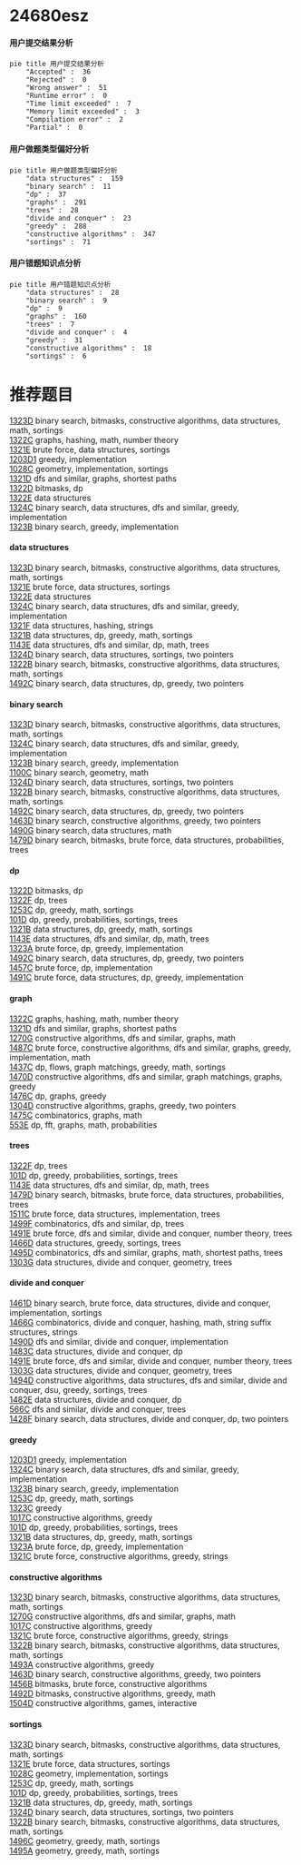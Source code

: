 # 24680esz
<!-- tabs:start -->
#### **用户提交结果分析**

```mermaid
pie title 用户提交结果分析
    "Accepted" :  36
    "Rejected" :  0
    "Wrong answer" :  51
    "Runtime error" :  0
    "Time limit exceeded" :  7
    "Memory limit exceeded" :  3
    "Compilation error" :  2
    "Partial" :  0
```
#### **用户做题类型偏好分析**

```mermaid
pie title 用户做题类型偏好分析
    "data structures" :  159
    "binary search" :  11
    "dp" :  37
    "graphs" :  291
    "trees" :  28
    "divide and conquer" :  23
    "greedy" :  288
    "constructive algorithms" :  347
    "sortings" :  71
```
#### **用户错题知识点分析**

```mermaid
pie title 用户错题知识点分析
    "data structures" :  28
    "binary search" :  9
    "dp" :  9
    "graphs" :  160
    "trees" :  7
    "divide and conquer" :  4
    "greedy" :  31
    "constructive algorithms" :  18
    "sortings" :  6
```
<!-- tabs:end -->
# 推荐题目
[1323D](https://codeforces.com/contest/1323/problem/D)		binary search,
                        bitmasks,
                        constructive algorithms,
                        data structures,
                        math,
                        sortings		  
[1322C](http://codeforces.com/problemset/problem/1322/C)		graphs,
                        hashing,
                        math,
                        number theory		  
[1321E](https://codeforces.com/contest/1321/problem/E)		brute force,
                        data structures,
                        sortings		  
[1203D1](http://codeforces.com/problemset/problem/1203/D1)		greedy,
                        implementation		  
[1028C](http://codeforces.com/problemset/problem/1028/C)		geometry,
                        implementation,
                        sortings		  
[1321D](https://codeforces.com/contest/1321/problem/D)		dfs and similar,
                        graphs,
                        shortest paths		  
[1322D](http://codeforces.com/problemset/problem/1322/D)		bitmasks,
                        dp		  
[1322E](http://codeforces.com/problemset/problem/1322/E)		data structures		  
[1324C](http://codeforces.com/problemset/problem/1324/C)		binary search,
                        data structures,
                        dfs and similar,
                        greedy,
                        implementation		  
[1323B](http://codeforces.com/problemset/problem/1323/B)		binary search,
                        greedy,
                        implementation		  
<!-- tabs:start -->
#### **data structures**
[1323D](https://codeforces.com/contest/1323/problem/D)		binary search,
                        bitmasks,
                        constructive algorithms,
                        data structures,
                        math,
                        sortings		  
[1321E](https://codeforces.com/contest/1321/problem/E)		brute force,
                        data structures,
                        sortings		  
[1322E](http://codeforces.com/problemset/problem/1322/E)		data structures		  
[1324C](http://codeforces.com/problemset/problem/1324/C)		binary search,
                        data structures,
                        dfs and similar,
                        greedy,
                        implementation		  
[1321F](https://codeforces.com/contest/1321/problem/F)		data structures,
                        hashing,
                        strings		  
[1321B](https://codeforces.com/contest/1321/problem/B)		data structures,
                        dp,
                        greedy,
                        math,
                        sortings		  
[1143E](https://codeforces.com/contest/1143/problem/E)		data structures,
                        dfs and similar,
                        dp,
                        math,
                        trees		  
[1324D](http://codeforces.com/problemset/problem/1324/D)		binary search,
                        data structures,
                        sortings,
                        two pointers		  
[1322B](http://codeforces.com/problemset/problem/1322/B)		binary search,
                        bitmasks,
                        constructive algorithms,
                        data structures,
                        math,
                        sortings		  
[1492C](http://codeforces.com/problemset/problem/1492/C)		binary search,
                        data structures,
                        dp,
                        greedy,
                        two pointers		  
#### **binary search**
[1323D](https://codeforces.com/contest/1323/problem/D)		binary search,
                        bitmasks,
                        constructive algorithms,
                        data structures,
                        math,
                        sortings		  
[1324C](http://codeforces.com/problemset/problem/1324/C)		binary search,
                        data structures,
                        dfs and similar,
                        greedy,
                        implementation		  
[1323B](http://codeforces.com/problemset/problem/1323/B)		binary search,
                        greedy,
                        implementation		  
[1100C](http://codeforces.com/problemset/problem/1100/C)		binary search,
                        geometry,
                        math		  
[1324D](http://codeforces.com/problemset/problem/1324/D)		binary search,
                        data structures,
                        sortings,
                        two pointers		  
[1322B](http://codeforces.com/problemset/problem/1322/B)		binary search,
                        bitmasks,
                        constructive algorithms,
                        data structures,
                        math,
                        sortings		  
[1492C](http://codeforces.com/problemset/problem/1492/C)		binary search,
                        data structures,
                        dp,
                        greedy,
                        two pointers		  
[1463D](http://codeforces.com/problemset/problem/1463/D)		binary search,
                        constructive algorithms,
                        greedy,
                        two pointers		  
[1490G](http://codeforces.com/problemset/problem/1490/G)		binary search,
                        data structures,
                        math		  
[1479D](http://codeforces.com/problemset/problem/1479/D)		binary search,
                        bitmasks,
                        brute force,
                        data structures,
                        probabilities,
                        trees		  
#### **dp**
[1322D](http://codeforces.com/problemset/problem/1322/D)		bitmasks,
                        dp		  
[1322F](http://codeforces.com/problemset/problem/1322/F)		dp,
                        trees		  
[1253C](http://codeforces.com/problemset/problem/1253/C)		dp,
                        greedy,
                        math,
                        sortings		  
[101D](http://codeforces.com/problemset/problem/101/D)		dp,
                        greedy,
                        probabilities,
                        sortings,
                        trees		  
[1321B](https://codeforces.com/contest/1321/problem/B)		data structures,
                        dp,
                        greedy,
                        math,
                        sortings		  
[1143E](https://codeforces.com/contest/1143/problem/E)		data structures,
                        dfs and similar,
                        dp,
                        math,
                        trees		  
[1323A](http://codeforces.com/problemset/problem/1323/A)		brute force,
                        dp,
                        greedy,
                        implementation		  
[1492C](http://codeforces.com/problemset/problem/1492/C)		binary search,
                        data structures,
                        dp,
                        greedy,
                        two pointers		  
[1457C](https://codeforces.com/contest/1457/problem/C)		brute force,
                        dp,
                        implementation		  
[1491C](http://codeforces.com/problemset/problem/1491/C)		brute force,
                        data structures,
                        dp,
                        greedy,
                        implementation		  
#### **graph**
[1322C](http://codeforces.com/problemset/problem/1322/C)		graphs,
                        hashing,
                        math,
                        number theory		  
[1321D](https://codeforces.com/contest/1321/problem/D)		dfs and similar,
                        graphs,
                        shortest paths		  
[1270G](http://codeforces.com/problemset/problem/1270/G)		constructive algorithms,
                        dfs and similar,
                        graphs,
                        math		  
[1487C](http://codeforces.com/problemset/problem/1487/C)		brute force,
                        constructive algorithms,
                        dfs and similar,
                        graphs,
                        greedy,
                        implementation,
                        math		  
[1437C](http://codeforces.com/problemset/problem/1437/C)		dp,
                        flows,
                        graph matchings,
                        greedy,
                        math,
                        sortings		  
[1470D](http://codeforces.com/problemset/problem/1470/D)		constructive algorithms,
                        dfs and similar,
                        graph matchings,
                        graphs,
                        greedy		  
[1476C](http://codeforces.com/problemset/problem/1476/C)		dp,
                        graphs,
                        greedy		  
[1304D](http://codeforces.com/problemset/problem/1304/D)		constructive algorithms,
                        graphs,
                        greedy,
                        two pointers		  
[1475C](http://codeforces.com/problemset/problem/1475/C)		combinatorics,
                        graphs,
                        math		  
[553E](http://codeforces.com/problemset/problem/553/E)		dp,
                        fft,
                        graphs,
                        math,
                        probabilities		  
#### **trees**
[1322F](http://codeforces.com/problemset/problem/1322/F)		dp,
                        trees		  
[101D](http://codeforces.com/problemset/problem/101/D)		dp,
                        greedy,
                        probabilities,
                        sortings,
                        trees		  
[1143E](https://codeforces.com/contest/1143/problem/E)		data structures,
                        dfs and similar,
                        dp,
                        math,
                        trees		  
[1479D](http://codeforces.com/problemset/problem/1479/D)		binary search,
                        bitmasks,
                        brute force,
                        data structures,
                        probabilities,
                        trees		  
[1511C](http://codeforces.com/problemset/problem/1511/C)		brute force,
                        data structures,
                        implementation,
                        trees		  
[1499F](http://codeforces.com/problemset/problem/1499/F)		combinatorics,
                        dfs and similar,
                        dp,
                        trees		  
[1491E](http://codeforces.com/problemset/problem/1491/E)		brute force,
                        dfs and similar,
                        divide and conquer,
                        number theory,
                        trees		  
[1466D](http://codeforces.com/problemset/problem/1466/D)		data structures,
                        greedy,
                        sortings,
                        trees		  
[1495D](http://codeforces.com/problemset/problem/1495/D)		combinatorics,
                        dfs and similar,
                        graphs,
                        math,
                        shortest paths,
                        trees		  
[1303G](http://codeforces.com/problemset/problem/1303/G)		data structures,
                        divide and conquer,
                        geometry,
                        trees		  
#### **divide and conquer**
[1461D](http://codeforces.com/problemset/problem/1461/D)		binary search,
                        brute force,
                        data structures,
                        divide and conquer,
                        implementation,
                        sortings		  
[1466G](http://codeforces.com/problemset/problem/1466/G)		combinatorics,
                        divide and conquer,
                        hashing,
                        math,
                        string suffix structures,
                        strings		  
[1490D](http://codeforces.com/problemset/problem/1490/D)		dfs and similar,
                        divide and conquer,
                        implementation		  
[1483C](https://codeforces.com/contest/1483/problem/C)		data structures,
                        divide and conquer,
                        dp		  
[1491E](http://codeforces.com/problemset/problem/1491/E)		brute force,
                        dfs and similar,
                        divide and conquer,
                        number theory,
                        trees		  
[1303G](http://codeforces.com/problemset/problem/1303/G)		data structures,
                        divide and conquer,
                        geometry,
                        trees		  
[1494D](http://codeforces.com/problemset/problem/1494/D)		constructive algorithms,
                        data structures,
                        dfs and similar,
                        divide and conquer,
                        dsu,
                        greedy,
                        sortings,
                        trees		  
[1482E](http://codeforces.com/problemset/problem/1482/E)		data structures,
                        divide and conquer,
                        dp		  
[566C](http://codeforces.com/problemset/problem/566/C)		dfs and similar,
                        divide and conquer,
                        trees		  
[1428F](http://codeforces.com/problemset/problem/1428/F)		binary search,
                        data structures,
                        divide and conquer,
                        dp,
                        two pointers		  
#### **greedy**
[1203D1](http://codeforces.com/problemset/problem/1203/D1)		greedy,
                        implementation		  
[1324C](http://codeforces.com/problemset/problem/1324/C)		binary search,
                        data structures,
                        dfs and similar,
                        greedy,
                        implementation		  
[1323B](http://codeforces.com/problemset/problem/1323/B)		binary search,
                        greedy,
                        implementation		  
[1253C](http://codeforces.com/problemset/problem/1253/C)		dp,
                        greedy,
                        math,
                        sortings		  
[1323C](https://codeforces.com/contest/1323/problem/C)		greedy		  
[1017C](http://codeforces.com/problemset/problem/1017/C)		constructive algorithms,
                        greedy		  
[101D](http://codeforces.com/problemset/problem/101/D)		dp,
                        greedy,
                        probabilities,
                        sortings,
                        trees		  
[1321B](https://codeforces.com/contest/1321/problem/B)		data structures,
                        dp,
                        greedy,
                        math,
                        sortings		  
[1323A](http://codeforces.com/problemset/problem/1323/A)		brute force,
                        dp,
                        greedy,
                        implementation		  
[1321C](http://codeforces.com/problemset/problem/1321/C)		brute force,
                        constructive algorithms,
                        greedy,
                        strings		  
#### **constructive algorithms**
[1323D](https://codeforces.com/contest/1323/problem/D)		binary search,
                        bitmasks,
                        constructive algorithms,
                        data structures,
                        math,
                        sortings		  
[1270G](http://codeforces.com/problemset/problem/1270/G)		constructive algorithms,
                        dfs and similar,
                        graphs,
                        math		  
[1017C](http://codeforces.com/problemset/problem/1017/C)		constructive algorithms,
                        greedy		  
[1321C](http://codeforces.com/problemset/problem/1321/C)		brute force,
                        constructive algorithms,
                        greedy,
                        strings		  
[1322B](http://codeforces.com/problemset/problem/1322/B)		binary search,
                        bitmasks,
                        constructive algorithms,
                        data structures,
                        math,
                        sortings		  
[1493A](http://codeforces.com/problemset/problem/1493/A)		constructive algorithms,
                        greedy		  
[1463D](http://codeforces.com/problemset/problem/1463/D)		binary search,
                        constructive algorithms,
                        greedy,
                        two pointers		  
[1456B](https://codeforces.com/contest/1456/problem/B)		bitmasks,
                        brute force,
                        constructive algorithms		  
[1492D](http://codeforces.com/problemset/problem/1492/D)		bitmasks,
                        constructive algorithms,
                        greedy,
                        math		  
[1504D](https://codeforces.com/contest/1504/problem/D)		constructive algorithms,
                        games,
                        interactive		  
#### **sortings**
[1323D](https://codeforces.com/contest/1323/problem/D)		binary search,
                        bitmasks,
                        constructive algorithms,
                        data structures,
                        math,
                        sortings		  
[1321E](https://codeforces.com/contest/1321/problem/E)		brute force,
                        data structures,
                        sortings		  
[1028C](http://codeforces.com/problemset/problem/1028/C)		geometry,
                        implementation,
                        sortings		  
[1253C](http://codeforces.com/problemset/problem/1253/C)		dp,
                        greedy,
                        math,
                        sortings		  
[101D](http://codeforces.com/problemset/problem/101/D)		dp,
                        greedy,
                        probabilities,
                        sortings,
                        trees		  
[1321B](https://codeforces.com/contest/1321/problem/B)		data structures,
                        dp,
                        greedy,
                        math,
                        sortings		  
[1324D](http://codeforces.com/problemset/problem/1324/D)		binary search,
                        data structures,
                        sortings,
                        two pointers		  
[1322B](http://codeforces.com/problemset/problem/1322/B)		binary search,
                        bitmasks,
                        constructive algorithms,
                        data structures,
                        math,
                        sortings		  
[1496C](https://codeforces.com/contest/1496/problem/C)		geometry,
                        greedy,
                        math,
                        sortings		  
[1495A](http://codeforces.com/problemset/problem/1495/A)		geometry,
                        greedy,
                        math,
                        sortings		  
<!-- tabs:end -->
